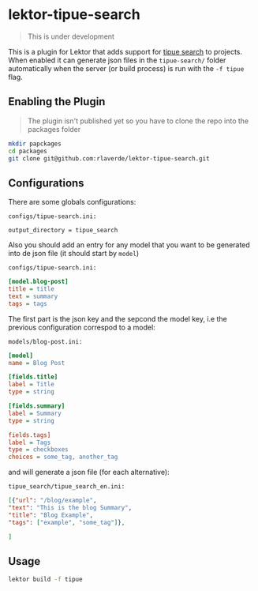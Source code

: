 # lektor-tipue-search

> This is under development

This is a plugin for Lektor that adds support for [tipue search](http://www.tipue.com/search/) to projects. When enabled it can generate json files in the `tipue-search/` folder automatically when the server (or build process) is run with the `-f tipue` flag.

## Enabling the Plugin

> The plugin isn't published yet so you have to clone the repo into the packages folder

```bash
mkdir papckages
cd packages
git clone git@github.com:rlaverde/lektor-tipue-search.git
```

## Configurations

There are some globals configurations:

`configs/tipue-search.ini:`

    output_directory = tipue_search


Also you should add an entry for any model that you want to be generated into de json file (it should start by `model`)

`configs/tipue-search.ini:`

```ini
[model.blog-post]
title = title
text = summary
tags = tags
```

The first part is the json key and the sepcond the model key, i.e the previous configuration correspod to a model:

`models/blog-post.ini:`

```ini
[model]
name = Blog Post

[fields.title]
label = Title
type = string

[fields.summary]
label = Summary
type = string

fields.tags]
label = Tags
type = checkboxes
choices = some_tag, another_tag
```

and will generate a json file (for each alternative):

`tipue_search/tipue_search_en.ini:`

```json
[{"url": "/blog/example",
"text": "This is the blog Summary",
"title": "Blog Example",
"tags": ["example", "some_tag"]},

]
```

## Usage

```bash
lektor build -f tipue
```

